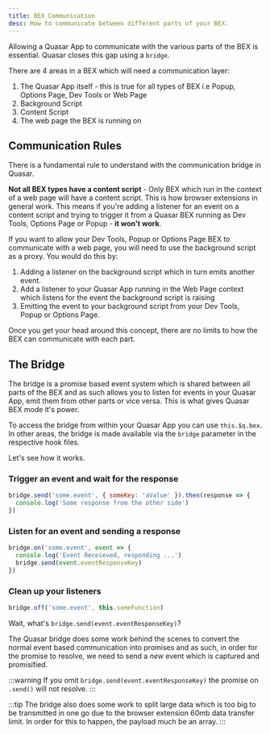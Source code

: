 ```yaml
---
title: BEX Communication
desc: How to communicate between different parts of your BEX.
---
```

Allowing a Quasar App to communicate with the various parts of the BEX is essential. Quasar closes this gap using a `bridge`.

There are 4 areas in a BEX which will need a communication layer:

1. The Quasar App itself - this is true for all types of BEX i.e Popup, Options Page, Dev Tools or Web Page
2. Background Script
3. Content Script
4. The web page the BEX is running on

## Communication Rules

There is a fundamental rule to understand with the communication bridge in Quasar.

**Not all BEX types have a content script** - Only BEX which run in the context of a web page will have a content script. This
is how browser extensions in general work. This means if you're adding a listener for an event on a content script and trying
to trigger it from a Quasar BEX running as Dev Tools, Options Page or Popup - **it won't work**.

If you want to allow your Dev Tools, Popup or Options Page BEX to communicate with a web page, you will need to use the
background script as a proxy. You would do this by:

1. Adding a listener on the background script which in turn emits another event.
2. Add a listener to your Quasar App running in the Web Page context which listens for the event the background script is
raising
2. Emitting the event to your background script from your Dev Tools, Popup or Options Page.

Once you get your head around this concept, there are no limits to how the BEX can communicate with each part.

## The Bridge

The bridge is a promise based event system which is shared between all parts of the BEX and as such allows you to listen
for events in your Quasar App, emit them from other parts or vice versa. This is what gives Quasar BEX mode it's power.

To access the bridge from within your Quasar App you can use `this.$q.bex`. In other areas, the bridge is made available
via the `bridge` parameter in the respective hook files.

Let's see how it works.

### Trigger an event and wait for the response
```js
bridge.send('some.event', { someKey: 'aValue' }).then(response => {
  console.log('Some response from the other side')
})
```

### Listen for an event and sending a response
```js
bridge.on('some.event', event => {
  console.log('Event Receieved, responding ...')
  bridge.send(event.eventResponseKey)
})
```

### Clean up your listeners
```js
bridge.off('some.event', this.someFunction)
```

Wait, what's `bridge.send(event.eventResponseKey)`?

The Quasar bridge does some work behind the scenes to convert the normal event based communication into promises and
as such, in order for the promise to resolve, we need to send a *new* event which is captured and promisified.

:::warning
If you omit `bridge.send(event.eventResponseKey)` the promise on `.send()` will not resolve.
:::

:::tip
The bridge also does some work to split large data which is too big to be transmitted in one go due to the browser
extension 60mb data transfer limit. In order for this to happen, the payload much be an array.
:::

